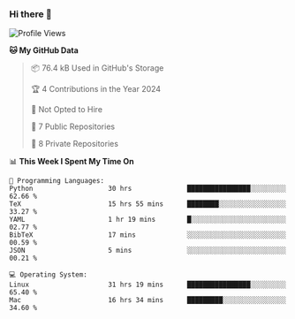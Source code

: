 ### Hi there 👋

<!--
**huayuan4396/huayuan4396** is a ✨ _special_ ✨ repository because its `README.md` (this file) appears on your GitHub profile.

Here are some ideas to get you started:

- 🔭 I’m currently working on ...
- 🌱 I’m currently learning ...
- 👯 I’m looking to collaborate on ...
- 🤔 I’m looking for help with ...
- 💬 Ask me about ...
- 📫 How to reach me: ...
- 😄 Pronouns: ...
- ⚡ Fun fact: ...
-->

<!--START_SECTION:waka-->
![Profile Views](http://img.shields.io/badge/Profile%20Views-20-blue)

**🐱 My GitHub Data** 

> 📦 76.4 kB Used in GitHub's Storage 
 > 
> 🏆 4 Contributions in the Year 2024
 > 
> 🚫 Not Opted to Hire
 > 
> 📜 7 Public Repositories 
 > 
> 🔑 8 Private Repositories 
 > 
📊 **This Week I Spent My Time On** 

```text
💬 Programming Languages: 
Python                   30 hrs              ████████████████░░░░░░░░░   62.66 % 
TeX                      15 hrs 55 mins      ████████░░░░░░░░░░░░░░░░░   33.27 % 
YAML                     1 hr 19 mins        █░░░░░░░░░░░░░░░░░░░░░░░░   02.77 % 
BibTeX                   17 mins             ░░░░░░░░░░░░░░░░░░░░░░░░░   00.59 % 
JSON                     5 mins              ░░░░░░░░░░░░░░░░░░░░░░░░░   00.21 % 

💻 Operating System: 
Linux                    31 hrs 19 mins      ████████████████░░░░░░░░░   65.40 % 
Mac                      16 hrs 34 mins      █████████░░░░░░░░░░░░░░░░   34.60 % 
```


<!--END_SECTION:waka-->
